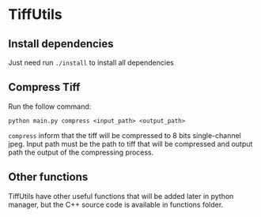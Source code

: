 # TiffUtils

## Install dependencies

Just need run ```./install``` to install all dependencies

## Compress Tiff

Run the follow command:

```python main.py compress <input_path> <output_path>```

```compress``` inform that the tiff will be compressed to 8 bits single-channel jpeg. 
Input path must be the path to tiff that will be compressed and output path the output of the compressing process.


## Other functions

TiffUtils have other useful functions that will be added later in python manager, but the C++ source code is available in functions folder.